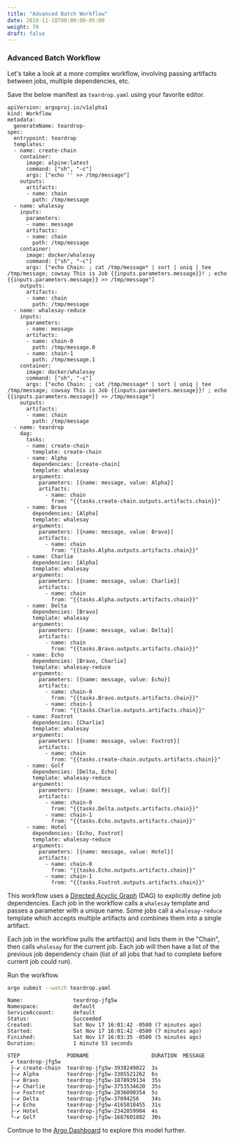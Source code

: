 ```yaml
---
title: "Advanced Batch Workflow"
date: 2018-11-18T00:00:00-05:00
weight: 70
draft: false
---
```


### Advanced Batch Workflow

Let's take a look at a more complex workflow, involving passing artifacts between jobs, multiple dependencies, etc.

Save the below manifest as `teardrop.yaml` using your favorite editor.

```
apiVersion: argoproj.io/v1alpha1
kind: Workflow
metadata:
  generateName: teardrop-
spec:
  entrypoint: teardrop
  templates:
  - name: create-chain
    container:
      image: alpine:latest
      command: ["sh", "-c"]
      args: ["echo '' >> /tmp/message"]
    outputs:
      artifacts:
      - name: chain
        path: /tmp/message
  - name: whalesay
    inputs:
      parameters:
      - name: message
      artifacts:
      - name: chain
        path: /tmp/message
    container:
      image: docker/whalesay
      command: ["sh", "-c"]
      args: ["echo Chain: ; cat /tmp/message* | sort | uniq | tee /tmp/message; cowsay This is Job {{inputs.parameters.message}}! ; echo {{inputs.parameters.message}} >> /tmp/message"]
    outputs:
      artifacts:
      - name: chain
        path: /tmp/message
  - name: whalesay-reduce
    inputs:
      parameters:
      - name: message
      artifacts:
      - name: chain-0
        path: /tmp/message.0
      - name: chain-1
        path: /tmp/message.1
    container:
      image: docker/whalesay
      command: ["sh", "-c"]
      args: ["echo Chain: ; cat /tmp/message* | sort | uniq | tee /tmp/message; cowsay This is Job {{inputs.parameters.message}}! ; echo {{inputs.parameters.message}} >> /tmp/message"]
    outputs:
      artifacts:
      - name: chain
        path: /tmp/message
  - name: teardrop
    dag:
      tasks:
      - name: create-chain
        template: create-chain
      - name: Alpha
        dependencies: [create-chain]
        template: whalesay
        arguments:
          parameters: [{name: message, value: Alpha}]
          artifacts:
            - name: chain
              from: "{{tasks.create-chain.outputs.artifacts.chain}}"
      - name: Bravo
        dependencies: [Alpha]
        template: whalesay
        arguments:
          parameters: [{name: message, value: Bravo}]
          artifacts:
            - name: chain
              from: "{{tasks.Alpha.outputs.artifacts.chain}}"
      - name: Charlie
        dependencies: [Alpha]
        template: whalesay
        arguments:
          parameters: [{name: message, value: Charlie}]
          artifacts:
            - name: chain
              from: "{{tasks.Alpha.outputs.artifacts.chain}}"
      - name: Delta
        dependencies: [Bravo]
        template: whalesay
        arguments:
          parameters: [{name: message, value: Delta}]
          artifacts:
            - name: chain
              from: "{{tasks.Bravo.outputs.artifacts.chain}}"
      - name: Echo
        dependencies: [Bravo, Charlie]
        template: whalesay-reduce
        arguments:
          parameters: [{name: message, value: Echo}]
          artifacts:
            - name: chain-0
              from: "{{tasks.Bravo.outputs.artifacts.chain}}"
            - name: chain-1
              from: "{{tasks.Charlie.outputs.artifacts.chain}}"
      - name: Foxtrot
        dependencies: [Charlie]
        template: whalesay
        arguments:
          parameters: [{name: message, value: Foxtrot}]
          artifacts:
            - name: chain
              from: "{{tasks.create-chain.outputs.artifacts.chain}}"
      - name: Golf
        dependencies: [Delta, Echo]
        template: whalesay-reduce
        arguments:
          parameters: [{name: message, value: Golf}]
          artifacts:
            - name: chain-0
              from: "{{tasks.Delta.outputs.artifacts.chain}}"
            - name: chain-1
              from: "{{tasks.Echo.outputs.artifacts.chain}}"
      - name: Hotel
        dependencies: [Echo, Foxtrot]
        template: whalesay-reduce
        arguments:
          parameters: [{name: message, value: Hotel}]
          artifacts:
            - name: chain-0
              from: "{{tasks.Echo.outputs.artifacts.chain}}"
            - name: chain-1
              from: "{{tasks.Foxtrot.outputs.artifacts.chain}}"
```

This workflow uses a [Directed Acyclic Graph](https://en.wikipedia.org/wiki/Directed_acyclic_graph) (DAG) to explicitly define job dependencies. Each job in the workflow calls a `whalesay` template and passes a parameter with a unique name. Some jobs call a `whalesay-reduce` template which accepts multiple artifacts and combines them into a single artifact.

Each job in the workflow pulls the artifact(s) and lists them in the "Chain", then calls `whalesay` for the current job. Each job will then have a list of the previous job dependency chain (list of all jobs that had to complete before current job could run).

Run the workflow.

```bash
argo submit --watch teardrop.yaml
```

```output
Name:                teardrop-jfg5w
Namespace:           default
ServiceAccount:      default
Status:              Succeeded
Created:             Sat Nov 17 16:01:42 -0500 (7 minutes ago)
Started:             Sat Nov 17 16:01:42 -0500 (7 minutes ago)
Finished:            Sat Nov 17 16:03:35 -0500 (5 minutes ago)
Duration:            1 minute 53 seconds

STEP               PODNAME                    DURATION  MESSAGE
 ✔ teardrop-jfg5w                                       
 ├-✔ create-chain  teardrop-jfg5w-3938249022  3s        
 ├-✔ Alpha         teardrop-jfg5w-3385521262  6s        
 ├-✔ Bravo         teardrop-jfg5w-1878939134  35s       
 ├-✔ Charlie       teardrop-jfg5w-3753534620  35s       
 ├-✔ Foxtrot       teardrop-jfg5w-2036090354  5s        
 ├-✔ Delta         teardrop-jfg5w-37094256    34s       
 ├-✔ Echo          teardrop-jfg5w-4165010455  31s       
 ├-✔ Hotel         teardrop-jfg5w-2342859904  4s        
 └-✔ Golf          teardrop-jfg5w-1687601882  30s       
```

Continue to the [Argo Dashboard](/batch/dashboard/) to explore this model further.
